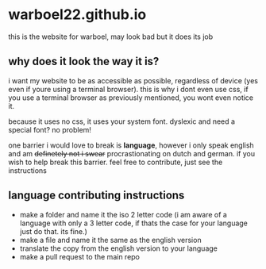 # warboel22.github.io

this is the website for warboel, may look bad but it does its job

## why does it look the way it is?

i want my website to be as accessible as possible, regardless of device (yes even if youre using a terminal browser).
this is why i dont even use css, if you use a terminal browser as previously mentioned, you wont even notice it.

because it uses no css, it uses your system font. dyslexic and need a special font? no problem!

one barrier i would love to break is **language**, however i only speak english and am ~~definetely not i swear~~ procrastionating on dutch and german. if you wish to help break this barrier. feel free to contribute, just see the instructions

## language contributing instructions
- make a folder and name it the iso 2 letter code (i am aware of a language with only a 3 letter code, if thats the case for your language just do that. its fine.) 
- make a file and name it the same as the english version
- translate the copy from the english version to your language 
- make a pull request to the main repo
